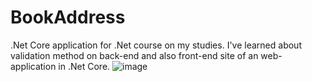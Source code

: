# BookAddress
.Net Core application for .Net course on my studies.
I've learned about validation method on back-end and also front-end site of an web-application in .Net Core.
![image](https://user-images.githubusercontent.com/38617892/111191962-de995700-85b8-11eb-97bc-0ee5cf6f2e18.png)
